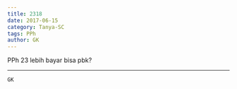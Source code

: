 ```yaml
---
title: 2318
date: 2017-06-15
category: Tanya-SC
tags: PPh
author: GK
---
```


PPh 23 lebih bayar bisa pbk?

---



`GK`
